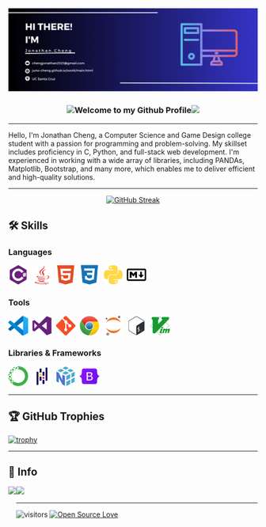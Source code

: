 <img src="image.png"></img>
---
### <p align="center"><img src="https://media.giphy.com/media/hvRJCLFzcasrR4ia7z/giphy.gif" width="5%">Welcome to my Github Profile<img src="https://media.giphy.com/media/hvRJCLFzcasrR4ia7z/giphy.gif" width="5%"></p>

---
Hello, I'm Jonathan Cheng, a Computer Science and Game Design college student with a passion for programming and problem-solving. My skillset includes proficiency in C, Python, and full-stack web development. I'm experienced in working with a wide array of libraries, including PANDAs, Matplotlib, Bootstrap, and many more, which enables me to deliver efficient and high-quality solutions.

---

<p align="center">
  <a href="https://git.io/streak-stats">
    <img src="https://streak-stats.demolab.com?user=juno-cheng&theme=dark" alt="GitHub Streak">
  </a>
</p>

## 🛠️ Skills

### Languages
<img src="https://raw.githubusercontent.com/devicons/devicon/master/icons/csharp/csharp-plain.svg" height="40" width="40" alt="C#" title="C#" />&nbsp;
<img src="https://raw.githubusercontent.com/devicons/devicon/master/icons/java/java-plain.svg" height="40" width="40" alt="Java" title="Java" />&nbsp;
<img src="https://raw.githubusercontent.com/devicons/devicon/master/icons/html5/html5-plain.svg" height="40" width="40" alt="HTML" title="HTML" />&nbsp;
<img src="https://raw.githubusercontent.com/devicons/devicon/master/icons/css3/css3-plain.svg" height="40" width="40" alt="CSS" title="CSS" />&nbsp;
<img src="https://raw.githubusercontent.com/devicons/devicon/master/icons/python/python-plain.svg" height="40" width="40" alt="Python" title="Python" />&nbsp;
<img src="https://raw.githubusercontent.com/devicons/devicon/master/icons/markdown/markdown-original.svg" height="40" width="40" alt="Markdown" title="Markdown" />&nbsp;

### Tools

<img src="https://raw.githubusercontent.com/devicons/devicon/master/icons/vscode/vscode-original.svg" height="40" width="40" alt="Visual Studio Code" title="Visual Studio Code" />&nbsp;
<img src="https://raw.githubusercontent.com/devicons/devicon/master/icons/visualstudio/visualstudio-plain.svg" height="40" width="40" alt="Visual Studio" title="Visual Studio" />&nbsp;
<img src="https://raw.githubusercontent.com/devicons/devicon/master/icons/git/git-original.svg" height="40" width="40" alt="Git" title="Git" />&nbsp;
<img src="https://raw.githubusercontent.com/devicons/devicon/master/icons/chrome/chrome-original.svg" height="40" width="40" alt="Chrome" title="Chrome" />&nbsp;
<img src="https://raw.githubusercontent.com/devicons/devicon/master/icons/jupyter/jupyter-original.svg" height="40" width="40" alt="Jupyter" title="Jupyter" />&nbsp;
<img src="https://raw.githubusercontent.com/devicons/devicon/master/icons/bash/bash-original.svg" height="40" width="40" alt="Bash" title="Bash" />&nbsp;
<img src="https://raw.githubusercontent.com/devicons/devicon/master/icons/vim/vim-plain.svg" height="40" width="40" alt="Vim" title="Vim" />&nbsp;

### Libraries & Frameworks

<img src="https://raw.githubusercontent.com/devicons/devicon/master/icons/anaconda/anaconda-original.svg" height="40" width="40" alt="Anaconda" title="Anaconda" />&nbsp;
<img src="https://raw.githubusercontent.com/devicons/devicon/master/icons/pandas/pandas-original.svg" height="40" width="40" alt="Pandas" title="Pandas" />&nbsp;
<img src="https://raw.githubusercontent.com/devicons/devicon/master/icons/numpy/numpy-original.svg" height="40" width="40" alt="NumPy" title="NumPy" />&nbsp;
<img src="https://raw.githubusercontent.com/devicons/devicon/master/icons/bootstrap/bootstrap-original.svg" height="40" width="40" alt="Bootstrap" title="Bootstrap" />&nbsp;

---

## 🏆 GitHub Trophies

[![trophy](https://github-trophies-seven.vercel.app/?username=juno-cheng&row=1&column=8&theme=onedark)](https://github.com/ryo-ma/github-profile-trophy)

---
## 🔗 Info 


<div>
  <img height="170" align="left" src="https://github-readme-stats.vercel.app/api?username=juno-cheng&count_private=true&include_all_commits=true" />
  <img src="https://github-readme-stats.vercel.app/api/top-langs/?username=juno-cheng&count_private=true&layout=compact" />
</div>


---

![visitors](https://visitor-badge.laobi.icu/badge?page_id=juno-cheng.juno-cheng)
[![Open Source Love](https://badges.frapsoft.com/os/v1/open-source.svg?v=102)](https://github.com/ellerbrock/open-source-badge/)


